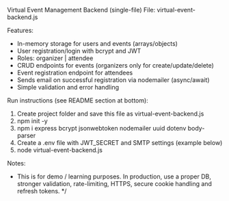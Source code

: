 Virtual Event Management Backend (single-file)
File: virtual-event-backend.js

Features:
- In-memory storage for users and events (arrays/objects)
- User registration/login with bcrypt and JWT
- Roles: organizer | attendee
- CRUD endpoints for events (organizers only for create/update/delete)
- Event registration endpoint for attendees
- Sends email on successful registration via nodemailer (async/await)
- Simple validation and error handling

Run instructions (see README section at bottom):
1. Create project folder and save this file as virtual-event-backend.js
2. npm init -y
3. npm i express bcrypt jsonwebtoken nodemailer uuid dotenv body-parser
4. Create a .env file with JWT_SECRET and SMTP settings (example below)
5. node virtual-event-backend.js

Notes:
- This is for demo / learning purposes. In production, use a proper DB, stronger validation, rate-limiting, HTTPS, secure cookie handling and refresh tokens.
*/